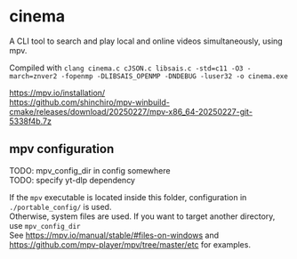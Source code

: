 # cinema

A CLI tool to search and play local and online videos simultaneously, using mpv.

Compiled with `clang cinema.c cJSON.c libsais.c -std=c11 -O3 -march=znver2 -fopenmp -DLIBSAIS_OPENMP -DNDEBUG -luser32 -o cinema.exe`

<https://mpv.io/installation/>\
<https://github.com/shinchiro/mpv-winbuild-cmake/releases/download/20250227/mpv-x86_64-20250227-git-5338f4b.7z>

## mpv configuration

TODO: mpv_config_dir in config somewhere\
TODO: specify yt-dlp dependency

If the `mpv` executable is located inside this folder, configuration in `./portable_config/` is used.\
Otherwise, system files are used. If you want to target another directory, use `mpv_config_dir`\
See <https://mpv.io/manual/stable/#files-on-windows> and <https://github.com/mpv-player/mpv/tree/master/etc> for examples.
